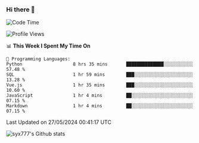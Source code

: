 ### Hi there 👋

<!--
**syx777/syx777** is a ✨ _special_ ✨ repository because its `README.md` (this file) appears on your GitHub profile.

Here are some ideas to get you started:

- 🔭 I’m currently working on ...
- 🌱 I’m currently learning ...
- 👯 I’m looking to collaborate on ...
- 🤔 I’m looking for help with ...
- 💬 Ask me about ...
- 📫 How to reach me: ...
- 😄 Pronouns: ...
- ⚡ Fun fact: ...
-->
<!--START_SECTION:waka-->
![Code Time](http://img.shields.io/badge/Code%20Time-101%20hrs%2047%20mins-blue)

![Profile Views](http://img.shields.io/badge/Profile%20Views-101-blue)

📊 **This Week I Spent My Time On** 

```text
💬 Programming Languages: 
Python                   8 hrs 35 mins       ██████████████░░░░░░░░░░░   57.48 % 
SQL                      1 hr 59 mins        ███░░░░░░░░░░░░░░░░░░░░░░   13.28 % 
Vue.js                   1 hr 35 mins        ███░░░░░░░░░░░░░░░░░░░░░░   10.60 % 
JavaScript               1 hr 4 mins         ██░░░░░░░░░░░░░░░░░░░░░░░   07.15 % 
Markdown                 1 hr 4 mins         ██░░░░░░░░░░░░░░░░░░░░░░░   07.15 % 
```


 Last Updated on 27/05/2024 00:41:17 UTC
<!--END_SECTION:waka-->

![syx777's Github stats](https://github-readme-stats.vercel.app/api?username=syx777&show_icons=true&count_private=true&t=123457)
